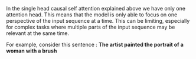 In the single head causal self attention explained above we have only one attention head. This means that the model is only able to focus on one perspective of the input sequence at a time. This can be limiting, especially for complex tasks where multiple parts of the input sequence may be relevant at the same time.

For example, consider this sentence : **The artist painted the portrait of a woman with a brush**

